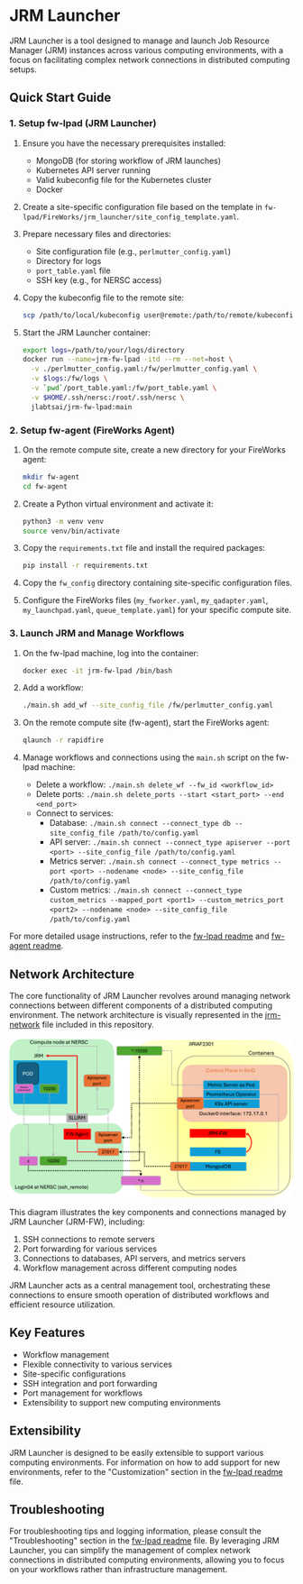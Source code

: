 # JRM Launcher

JRM Launcher is a tool designed to manage and launch Job Resource Manager (JRM) instances across various computing environments, with a focus on facilitating complex network connections in distributed computing setups.

## Quick Start Guide

### 1. Setup fw-lpad (JRM Launcher)

1. Ensure you have the necessary prerequisites installed:
   - MongoDB (for storing workflow of JRM launches)
   - Kubernetes API server running
   - Valid kubeconfig file for the Kubernetes cluster
   - Docker

2. Create a site-specific configuration file based on the template in `fw-lpad/FireWorks/jrm_launcher/site_config_template.yaml`.

3. Prepare necessary files and directories:
   - Site configuration file (e.g., `perlmutter_config.yaml`)
   - Directory for logs
   - `port_table.yaml` file
   - SSH key (e.g., for NERSC access)

4. Copy the kubeconfig file to the remote site:
   ```bash
   scp /path/to/local/kubeconfig user@remote:/path/to/remote/kubeconfig
   ```

5. Start the JRM Launcher container:
   ```bash
   export logs=/path/to/your/logs/directory
   docker run --name=jrm-fw-lpad -itd --rm --net=host \
     -v ./perlmutter_config.yaml:/fw/perlmutter_config.yaml \
     -v $logs:/fw/logs \
     -v `pwd`/port_table.yaml:/fw/port_table.yaml \
     -v $HOME/.ssh/nersc:/root/.ssh/nersc \
     jlabtsai/jrm-fw-lpad:main
   ```

### 2. Setup fw-agent (FireWorks Agent)

1. On the remote compute site, create a new directory for your FireWorks agent:
   ```bash
   mkdir fw-agent
   cd fw-agent
   ```

2. Create a Python virtual environment and activate it:
   ```bash
   python3 -m venv venv
   source venv/bin/activate
   ```

3. Copy the `requirements.txt` file and install the required packages:
   ```bash
   pip install -r requirements.txt
   ```

4. Copy the `fw_config` directory containing site-specific configuration files.

5. Configure the FireWorks files (`my_fworker.yaml`, `my_qadapter.yaml`, `my_launchpad.yaml`, `queue_template.yaml`) for your specific compute site.

### 3. Launch JRM and Manage Workflows

1. On the fw-lpad machine, log into the container:
   ```bash
   docker exec -it jrm-fw-lpad /bin/bash
   ```

2. Add a workflow:
   ```bash
   ./main.sh add_wf --site_config_file /fw/perlmutter_config.yaml
   ```

3. On the remote compute site (fw-agent), start the FireWorks agent:
   ```bash
   qlaunch -r rapidfire
   ```

4. Manage workflows and connections using the `main.sh` script on the fw-lpad machine:
   - Delete a workflow: `./main.sh delete_wf --fw_id <workflow_id>`
   - Delete ports: `./main.sh delete_ports --start <start_port> --end <end_port>`
   - Connect to services:
     - Database: `./main.sh connect --connect_type db --site_config_file /path/to/config.yaml`
     - API server: `./main.sh connect --connect_type apiserver --port <port> --site_config_file /path/to/config.yaml`
     - Metrics server: `./main.sh connect --connect_type metrics --port <port> --nodename <node> --site_config_file /path/to/config.yaml`
     - Custom metrics: `./main.sh connect --connect_type custom_metrics --mapped_port <port1> --custom_metrics_port <port2> --nodename <node> --site_config_file /path/to/config.yaml`

For more detailed usage instructions, refer to the [fw-lpad readme](fw-lpad/readme.md) and [fw-agent readme](fw-agent/readme.md).

## Network Architecture

The core functionality of JRM Launcher revolves around managing network connections between different components of a distributed computing environment. The network architecture is visually represented in the [jrm-network](jrm-network.png) file included in this repository.

[![JRM Network Diagram](markdown/jrm-network.png)](markdown/jrm-network.png)

This diagram illustrates the key components and connections managed by JRM Launcher (JRM-FW), including:

1. SSH connections to remote servers
2. Port forwarding for various services
3. Connections to databases, API servers, and metrics servers
4. Workflow management across different computing nodes

JRM Launcher acts as a central management tool, orchestrating these connections to ensure smooth operation of distributed workflows and efficient resource utilization.

## Key Features

- Workflow management
- Flexible connectivity to various services
- Site-specific configurations
- SSH integration and port forwarding
- Port management for workflows
- Extensibility to support new computing environments

## Extensibility

JRM Launcher is designed to be easily extensible to support various computing environments. For information on how to add support for new environments, refer to the "Customization" section in the [fw-lpad readme](fw-lpad/readme.md) file.

## Troubleshooting

For troubleshooting tips and logging information, please consult the "Troubleshooting" section in the [fw-lpad readme](fw-lpad/readme.md) file.
By leveraging JRM Launcher, you can simplify the management of complex network connections in distributed computing environments, allowing you to focus on your workflows rather than infrastructure management.
